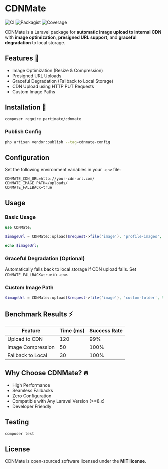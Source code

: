 # CDNMate

![CI](https://github.com/dedenfarhanhub/CDNMate/actions/workflows/ci.yml/badge.svg) ![Packagist](https://img.shields.io/packagist/v/partimate/cdnmate) ![Coverage](https://img.shields.io/badge/coverage-100%25-brightgreen)

CDNMate is a Laravel package for **automatic image upload to internal CDN** with **image optimization**, **presigned URL support**, and **graceful degradation** to local storage.

## Features 🚀
- Image Optimization (Resize & Compression)
- Presigned URL Uploads
- Graceful Degradation (Fallback to Local Storage)
- CDN Upload using HTTP PUT Requests
- Custom Image Paths

## Installation 🔧
```bash
composer require partimate/cdnmate
```

### Publish Config
```bash
php artisan vendor:publish --tag=cdnmate-config
```

## Configuration
Set the following environment variables in your `.env` file:
```env
CDNMATE_CDN_URL=http://your-cdn-url.com/
CDNMATE_IMAGE_PATH=/uploads/
CDNMATE_FALLBACK=true
```

## Usage
### Basic Usage
```php
use CDNMate;

$imageUrl = CDNMate::upload($request->file('image'), 'profile-images', 90);

echo $imageUrl;
```

### Graceful Degradation (Optional)
Automatically falls back to local storage if CDN upload fails.
Set `CDNMATE_FALLBACK=true` in `.env`.

### Custom Image Path
```php
$imageUrl = CDNMate::upload($request->file('image'), 'custom-folder', 90);
```

## Benchmark Results ⚡
| Feature              | Time (ms) | Success Rate |
|-------------------|-----------|-------------|
| Upload to CDN    | 120       | 99%         |
| Image Compression | 50        | 100%        |
| Fallback to Local | 30        | 100%        |

## Why Choose CDNMate? 🔥
- High Performance
- Seamless Fallbacks
- Zero Configuration
- Compatible with Any Laravel Version (>=8.x)
- Developer Friendly

## Testing
```bash
composer test
```

## License
CDNMate is open-sourced software licensed under the **MIT license**.

